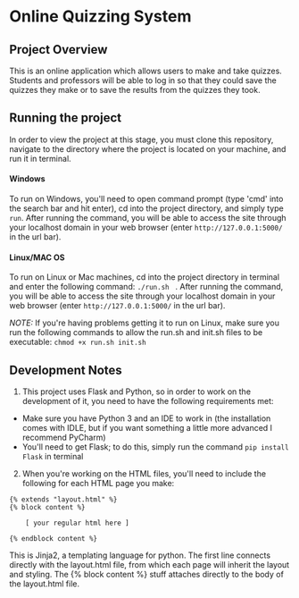 # Online Quizzing System

## Project Overview 
This is an online application which allows users to make and take quizzes. Students and professors will be able to log in so that they could save the quizzes they make or to save the results from the quizzes they took. 

## Running the project
In order to view the project at this stage, you must clone this repository, navigate to the directory where the project is located on your machine, and run it in terminal. 

#### Windows
To run on Windows, you'll need to open command prompt (type 'cmd' into the search bar and hit enter), cd into the project directory, and simply type ```run```. After running the command, you will be able to access the site through your localhost domain in your web browser (enter ```http://127.0.0.1:5000/``` in the url bar).   

#### Linux/MAC OS
To run on Linux or Mac machines, cd into the project directory in terminal and enter the following command: ```./run.sh ``` . After running the command, you will be able to access the site through your localhost domain in your web browser (enter ```http://127.0.0.1:5000/``` in the url bar). 

*NOTE:* If you're having problems getting it to run on Linux, make sure you run the following commands to allow the run.sh and init.sh files to be executable: ``` chmod +x run.sh init.sh ```

## Development Notes
1. This project uses Flask and Python, so in order to work on the development of it, you need to have the following requirements met:
- Make sure you have Python 3 and an IDE to work in (the installation comes with IDLE, but if you want something a little more advanced I recommend PyCharm)
- You'll need to get Flask; to do this, simply run the command ```pip install Flask``` in terminal

2. When you're working on the HTML files, you'll need to include the following for each HTML page you make:
```
{% extends "layout.html" %}
{% block content %}

    [ your regular html here ] 

{% endblock content %}
```
This is Jinja2, a templating language for python. The first line connects directly with the layout.html file, from which each page will inherit the layout and styling. The {% block content %} stuff attaches directly to the body of the layout.html file. 
